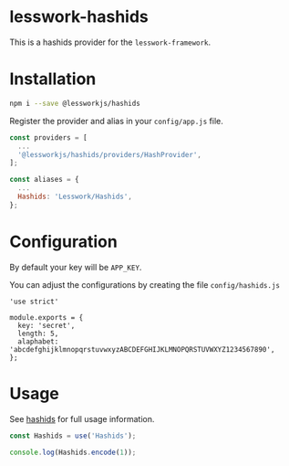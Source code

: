 # lesswork-hashids
This is a hashids provider for the `lesswork-framework`.

# Installation
```bash 
npm i --save @lessworkjs/hashids
```

Register the provider and alias in your `config/app.js` file.

```js
const providers = [
  ...
  '@lessworkjs/hashids/providers/HashProvider',
];

const aliases = {
  ...
  Hashids: 'Lesswork/Hashids',
};
```

# Configuration
By default your key will be `APP_KEY`.

You can adjust the configurations by creating the file `config/hashids.js`
```
'use strict'

module.exports = {
  key: 'secret',
  length: 5,
  alaphabet: 'abcdefghijklmnopqrstuvwxyzABCDEFGHIJKLMNOPQRSTUVWXYZ1234567890',
};
```

# Usage
See [hashids](https://www.npmjs.com/package/hashids) for full usage information.

```js
const Hashids = use('Hashids');

console.log(Hashids.encode(1));
```